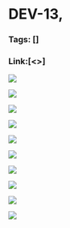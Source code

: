 # DEV-13,
### Tags: []
### Link:[<>]

![](../images/DEV-13/DEV-13-A1.png)

![](../images/DEV-13/DEV-13-A2.png)

![](../images/DEV-13/DEV-13-A3.png)

![](../images/DEV-13/DEV-13-A4.png)

![](../images/DEV-13/DEV-13-A5.png)

![](../images/DEV-13/DEV-13-A6.png)

![](../images/DEV-13/DEV-13-A7.png)

![](../images/DEV-13/DEV-13-A8.png)

![](../images/DEV-13/DEV-13-A9.png)

![](../images/DEV-13/DEV-13-A10.png)

